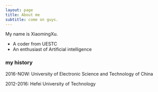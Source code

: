 ```yaml
---
layout: page
title: About me
subtitle: come on guys.
---
```


My name is XiaomingXu.

- A coder from UESTC
- An enthusiast of Artificial intelligence

### my history

2016-NOW: University of Electronic Science and Technology of China

2012-2016:  Hefei University of Technology